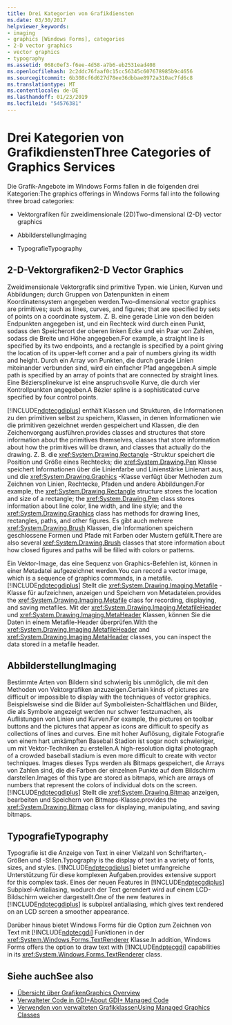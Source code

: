 ```yaml
---
title: Drei Kategorien von Grafikdiensten
ms.date: 03/30/2017
helpviewer_keywords:
- imaging
- graphics [Windows Forms], categories
- 2-D vector graphics
- vector graphics
- typography
ms.assetid: 068c0ef3-f6ee-4d58-a7b6-eb2531ead408
ms.openlocfilehash: 2c2ddc76faaf0c15cc56345c607678985b9c4656
ms.sourcegitcommit: 6b308cf6d627d78ee36dbbae8972a310ac7fd6c8
ms.translationtype: MT
ms.contentlocale: de-DE
ms.lasthandoff: 01/23/2019
ms.locfileid: "54576381"
---
```

# <a name="three-categories-of-graphics-services"></a><span data-ttu-id="01e8c-102">Drei Kategorien von Grafikdiensten</span><span class="sxs-lookup"><span data-stu-id="01e8c-102">Three Categories of Graphics Services</span></span>
<span data-ttu-id="01e8c-103">Die Grafik-Angebote im Windows Forms fallen in die folgenden drei Kategorien:</span><span class="sxs-lookup"><span data-stu-id="01e8c-103">The graphics offerings in Windows Forms fall into the following three broad categories:</span></span>  
  
-   <span data-ttu-id="01e8c-104">Vektorgrafiken für zweidimensionale (2D)</span><span class="sxs-lookup"><span data-stu-id="01e8c-104">Two-dimensional (2-D) vector graphics</span></span>  
  
-   <span data-ttu-id="01e8c-105">Abbilderstellung</span><span class="sxs-lookup"><span data-stu-id="01e8c-105">Imaging</span></span>  
  
-   <span data-ttu-id="01e8c-106">Typografie</span><span class="sxs-lookup"><span data-stu-id="01e8c-106">Typography</span></span>  
  
## <a name="2-d-vector-graphics"></a><span data-ttu-id="01e8c-107">2-D-Vektorgrafiken</span><span class="sxs-lookup"><span data-stu-id="01e8c-107">2-D Vector Graphics</span></span>  
 <span data-ttu-id="01e8c-108">Zweidimensionale Vektorgrafik sind primitive Typen. wie Linien, Kurven und Abbildungen; durch Gruppen von Datenpunkten in einem Koordinatensystem angegeben werden.</span><span class="sxs-lookup"><span data-stu-id="01e8c-108">Two-dimensional vector graphics are primitives; such as lines, curves, and figures; that are specified by sets of points on a coordinate system.</span></span> <span data-ttu-id="01e8c-109">Z. B. eine gerade Linie von den beiden Endpunkten angegeben ist, und ein Rechteck wird durch einen Punkt, sodass den Speicherort der oberen linken Ecke und ein Paar von Zahlen, sodass die Breite und Höhe angegeben.</span><span class="sxs-lookup"><span data-stu-id="01e8c-109">For example, a straight line is specified by its two endpoints, and a rectangle is specified by a point giving the location of its upper-left corner and a pair of numbers giving its width and height.</span></span> <span data-ttu-id="01e8c-110">Durch ein Array von Punkten, die durch gerade Linien miteinander verbunden sind, wird ein einfacher Pfad angegeben.</span><span class="sxs-lookup"><span data-stu-id="01e8c-110">A simple path is specified by an array of points that are connected by straight lines.</span></span> <span data-ttu-id="01e8c-111">Eine Béziersplinekurve ist eine anspruchsvolle Kurve, die durch vier Kontrollpunkten angegeben.</span><span class="sxs-lookup"><span data-stu-id="01e8c-111">A Bézier spline is a sophisticated curve specified by four control points.</span></span>  
  
 [!INCLUDE[ndptecgdiplus](../../../../includes/ndptecgdiplus-md.md)] <span data-ttu-id="01e8c-112">enthält Klassen und Strukturen, die Informationen zu den primitiven selbst zu speichern, Klassen, in denen Informationen wie die primitiven gezeichnet werden gespeichert und Klassen, die den Zeichenvorgang ausführen.</span><span class="sxs-lookup"><span data-stu-id="01e8c-112">provides classes and structures that store information about the primitives themselves, classes that store information about how the primitives will be drawn, and classes that actually do the drawing.</span></span> <span data-ttu-id="01e8c-113">Z. B. die <xref:System.Drawing.Rectangle> -Struktur speichert die Position und Größe eines Rechtecks; die <xref:System.Drawing.Pen> Klasse speichert Informationen über die Linienfarbe und Linienstärke Linienart aus, und die <xref:System.Drawing.Graphics> -Klasse verfügt über Methoden zum Zeichnen von Linien, Rechtecke, Pfaden und andere Abbildungen.</span><span class="sxs-lookup"><span data-stu-id="01e8c-113">For example, the <xref:System.Drawing.Rectangle> structure stores the location and size of a rectangle; the <xref:System.Drawing.Pen> class stores information about line color, line width, and line style; and the <xref:System.Drawing.Graphics> class has methods for drawing lines, rectangles, paths, and other figures.</span></span> <span data-ttu-id="01e8c-114">Es gibt auch mehrere <xref:System.Drawing.Brush> Klassen, die Informationen speichern geschlossene Formen und Pfade mit Farben oder Mustern gefüllt.</span><span class="sxs-lookup"><span data-stu-id="01e8c-114">There are also several <xref:System.Drawing.Brush> classes that store information about how closed figures and paths will be filled with colors or patterns.</span></span>  
  
 <span data-ttu-id="01e8c-115">Ein Vektor-Image, das eine Sequenz von Graphics-Befehlen ist, können in einer Metadatei aufgezeichnet werden.</span><span class="sxs-lookup"><span data-stu-id="01e8c-115">You can record a vector image, which is a sequence of graphics commands, in a metafile.</span></span> [!INCLUDE[ndptecgdiplus](../../../../includes/ndptecgdiplus-md.md)] <span data-ttu-id="01e8c-116">Stellt die <xref:System.Drawing.Imaging.Metafile> -Klasse für aufzeichnen, anzeigen und Speichern von Metadateien.</span><span class="sxs-lookup"><span data-stu-id="01e8c-116">provides the <xref:System.Drawing.Imaging.Metafile> class for recording, displaying, and saving metafiles.</span></span> <span data-ttu-id="01e8c-117">Mit der <xref:System.Drawing.Imaging.MetafileHeader> und <xref:System.Drawing.Imaging.MetaHeader> Klassen, können Sie die Daten in einem Metafile-Header überprüfen.</span><span class="sxs-lookup"><span data-stu-id="01e8c-117">With the <xref:System.Drawing.Imaging.MetafileHeader> and <xref:System.Drawing.Imaging.MetaHeader> classes, you can inspect the data stored in a metafile header.</span></span>  
  
## <a name="imaging"></a><span data-ttu-id="01e8c-118">Abbilderstellung</span><span class="sxs-lookup"><span data-stu-id="01e8c-118">Imaging</span></span>  
 <span data-ttu-id="01e8c-119">Bestimmte Arten von Bildern sind schwierig bis unmöglich, die mit den Methoden von Vektorgrafiken anzuzeigen.</span><span class="sxs-lookup"><span data-stu-id="01e8c-119">Certain kinds of pictures are difficult or impossible to display with the techniques of vector graphics.</span></span> <span data-ttu-id="01e8c-120">Beispielsweise sind die Bilder auf Symbolleisten-Schaltflächen und Bilder, die als Symbole angezeigt werden nur schwer festzumachen, als Auflistungen von Linien und Kurven.</span><span class="sxs-lookup"><span data-stu-id="01e8c-120">For example, the pictures on toolbar buttons and the pictures that appear as icons are difficult to specify as collections of lines and curves.</span></span> <span data-ttu-id="01e8c-121">Eine mit hoher Auflösung, digitale Fotografie von einem hart umkämpften Baseball Stadion ist sogar noch schwieriger, um mit Vektor-Techniken zu erstellen.</span><span class="sxs-lookup"><span data-stu-id="01e8c-121">A high-resolution digital photograph of a crowded baseball stadium is even more difficult to create with vector techniques.</span></span> <span data-ttu-id="01e8c-122">Images dieses Typs werden als Bitmaps gespeichert, die Arrays von Zahlen sind, die die Farben der einzelnen Punkte auf dem Bildschirm darstellen.</span><span class="sxs-lookup"><span data-stu-id="01e8c-122">Images of this type are stored as bitmaps, which are arrays of numbers that represent the colors of individual dots on the screen.</span></span> [!INCLUDE[ndptecgdiplus](../../../../includes/ndptecgdiplus-md.md)] <span data-ttu-id="01e8c-123">Stellt die <xref:System.Drawing.Bitmap> anzeigen, bearbeiten und Speichern von Bitmaps-Klasse.</span><span class="sxs-lookup"><span data-stu-id="01e8c-123">provides the <xref:System.Drawing.Bitmap> class for displaying, manipulating, and saving bitmaps.</span></span>  
  
## <a name="typography"></a><span data-ttu-id="01e8c-124">Typografie</span><span class="sxs-lookup"><span data-stu-id="01e8c-124">Typography</span></span>  
 <span data-ttu-id="01e8c-125">Typografie ist die Anzeige von Text in einer Vielzahl von Schriftarten,-Größen und -Stilen.</span><span class="sxs-lookup"><span data-stu-id="01e8c-125">Typography is the display of text in a variety of fonts, sizes, and styles.</span></span> [!INCLUDE[ndptecgdiplus](../../../../includes/ndptecgdiplus-md.md)] <span data-ttu-id="01e8c-126">bietet umfangreiche Unterstützung für diese komplexen Aufgaben.</span><span class="sxs-lookup"><span data-stu-id="01e8c-126">provides extensive support for this complex task.</span></span> <span data-ttu-id="01e8c-127">Eines der neuen Features in [!INCLUDE[ndptecgdiplus](../../../../includes/ndptecgdiplus-md.md)] Subpixel-Antialiasing, wodurch der Text gerendert wird auf einem LCD-Bildschirm weicher dargestellt.</span><span class="sxs-lookup"><span data-stu-id="01e8c-127">One of the new features in [!INCLUDE[ndptecgdiplus](../../../../includes/ndptecgdiplus-md.md)] is subpixel antialiasing, which gives text rendered on an LCD screen a smoother appearance.</span></span>  
  
 <span data-ttu-id="01e8c-128">Darüber hinaus bietet Windows Forms für die Option zum Zeichnen von Text mit [!INCLUDE[ndptecgdi](../../../../includes/ndptecgdi-md.md)] Funktionen in der <xref:System.Windows.Forms.TextRenderer> Klasse.</span><span class="sxs-lookup"><span data-stu-id="01e8c-128">In addition, Windows Forms offers the option to draw text with [!INCLUDE[ndptecgdi](../../../../includes/ndptecgdi-md.md)] capabilities in its <xref:System.Windows.Forms.TextRenderer> class.</span></span>  
  
## <a name="see-also"></a><span data-ttu-id="01e8c-129">Siehe auch</span><span class="sxs-lookup"><span data-stu-id="01e8c-129">See also</span></span>
- [<span data-ttu-id="01e8c-130">Übersicht über Grafiken</span><span class="sxs-lookup"><span data-stu-id="01e8c-130">Graphics Overview</span></span>](../../../../docs/framework/winforms/advanced/graphics-overview-windows-forms.md)
- [<span data-ttu-id="01e8c-131">Verwalteter Code in GDI+</span><span class="sxs-lookup"><span data-stu-id="01e8c-131">About GDI+ Managed Code</span></span>](../../../../docs/framework/winforms/advanced/about-gdi-managed-code.md)
- [<span data-ttu-id="01e8c-132">Verwenden von verwalteten Grafikklassen</span><span class="sxs-lookup"><span data-stu-id="01e8c-132">Using Managed Graphics Classes</span></span>](../../../../docs/framework/winforms/advanced/using-managed-graphics-classes.md)

